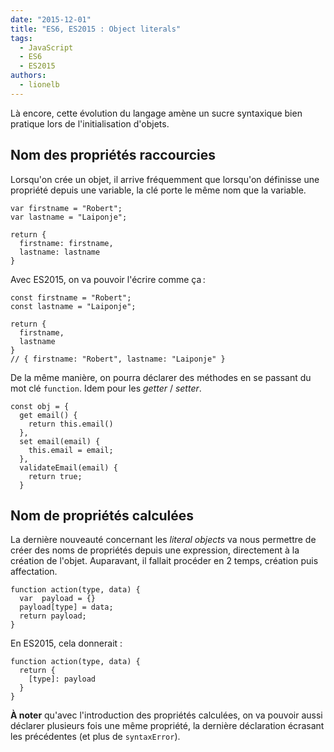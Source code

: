 ```yaml
---
date: "2015-12-01"
title: "ES6, ES2015 : Object literals"
tags:
  - JavaScript
  - ES6
  - ES2015
authors:
  - lionelb
---
```


Là encore, cette évolution du langage amène un sucre syntaxique bien pratique
lors de l'initialisation d'objets.

## Nom des propriétés raccourcies

Lorsqu'on crée un objet, il arrive fréquemment que lorsqu'on définisse une
propriété depuis une variable, la clé porte le même nom que la variable.

```
var firstname = "Robert";
var lastname = "Laiponje";

return {
  firstname: firstname,
  lastname: lastname
}
```

Avec ES2015, on va pouvoir l'écrire comme ça :
```
const firstname = "Robert";
const lastname = "Laiponje";

return {
  firstname, 
  lastname
}
// { firstname: "Robert", lastname: "Laiponje" }
```

De la même manière, on pourra déclarer des méthodes en se passant du mot clé
`function`. Idem pour les *getter* / *setter*.
```
const obj = {
  get email() {
    return this.email()
  },
  set email(email) {
    this.email = email;
  },
  validateEmail(email) {
    return true;
  }
```

## Nom de propriétés calculées

La dernière nouveauté concernant les *literal objects* va nous permettre 
de créer des noms de propriétés depuis une expression, directement à la 
création de l'objet. Auparavant, il fallait procéder en 2 temps, création 
puis affectation.

```
function action(type, data) {
  var  payload = {}
  payload[type] = data;
  return payload;
}
```
En ES2015, cela donnerait :
```
function action(type, data) {
  return {
    [type]: payload
  }
}
```
**À noter** qu'avec l'introduction des propriétés calculées, on va pouvoir 
aussi déclarer plusieurs fois une même propriété, la dernière déclaration 
écrasant les précédentes (et plus de `syntaxError`).
